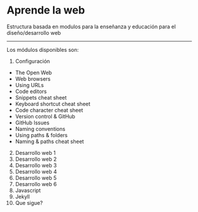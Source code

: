 # Aprende la web

Estructura basada en modulos para la enseñanza y educación para el diseño/desarrollo web

-----------------------

Los módulos disponibles son:

1. Configuración
  - The Open Web
  - Web browsers
  - Using URLs
  - Code editors
  - Snippets cheat sheet
  - Keyboard shortcut cheat sheet
  - Code character cheat sheet
  - Version control & GitHub
  - GitHub Issues
  - Naming conventions
  - Using paths & folders
  - Naming & paths cheat sheet
2. Desarrollo web 1
3. Desarrollo web 2
4. Desarrollo web 3
5. Desarrollo web 4
6. Desarrollo web 5
7. Desarrollo web 6
8. Javascript
9. Jekyll
10. Que sigue?